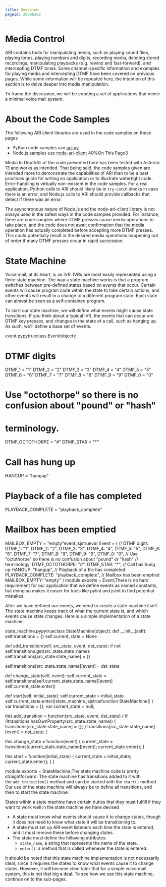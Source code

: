 ```yaml
---
title: Overview
pageid: 29396202
---
```


Media Control
=============

ARI contains tools for manipulating media, such as playing sound files, playing tones, playing numbers and digits, recording media, deleting stored recordings, manipulating playbacks (e.g. rewind and fast-forward), and intercepting DTMF tones. Some channel-specific information and examples for playing media and intercepting DTMF have been covered on previous pages. While some information will be repeated here, the intention of this section is to delve deeper into media manipulation.

To frame the discussion, we will be creating a set of applications that mimic a minimal voice mail system.

About the Code Samples
======================

The following ARI client libraries are used in the code samples on these pages

* Python code samples use [ari-py](https://github.com/asterisk/ari-py)
* Node.js samples use [node-ari-client](https://github.com/asterisk/node-ari-client)
40%On This Page3

Media In DepthAll of the code presented here has been tested with Asterisk 13 and works as intended. That being said, the code samples given are intended more to demonstrate the capabilities of ARI than to be a best practices guide for writing an application or to illustrate watertight code. Error-handling is virtually non-existent in the code samples. For a real application, Python calls to ARI should likely be in `try-catch` blocks in case there is an error, and Node.js calls to ARI should provide callbacks that detect if there was an error.

The asynchronous nature of Node.js and the node-ari-client library is not always used in the safest ways in the code samples provided. For instance, there are code samples where DTMF presses cause media operations to take place, and the code does not await confirmation that the media operation has actually completed before accepting more DTMF presses. This could potentially result in the desired media operations happening out of order if many DTMF presses occur in rapid succession.

State Machine
=============

Voice mail, at its heart, is an IVR. IVRs are most easily represented using a finite state machine. The way a state machine works is that a program switches between pre-defined states based on events that occur. Certain events will cause program code within the state to take certain actions, and other events will result in a change to a different program state. Each state can almost be seen as a self-contained program.

To start our state machine, we will define what events might cause state transitions. If you think about a typical IVR, the events that can occur are DTMF key presses, and changes in the state of a call, such as hanging up. As such, we'll define a base set of events.

event.pypytrueclass Event(object):
 # DTMF digits
 DTMF\_1 = "1"
 DTMF\_2 = "2"
 DTMF\_3 = "3"
 DTMF\_4 = "4"
 DTMF\_5 = "5"
 DTMF\_6 = "6"
 DTMF\_7 = "7"
 DTMF\_8 = "8"
 DTMF\_9 = "9"
 DTMF\_0 = "0"
 # Use "octothorpe" so there is no confusion about "pound" or "hash"
 # terminology.
 DTMF\_OCTOTHORPE = "#"
 DTMF\_STAR = "\*"
 # Call has hung up
 HANGUP = "hangup"
 # Playback of a file has completed
 PLAYBACK\_COMPLETE = "playback\_complete"
 # Mailbox has been emptied
 MAILBOX\_EMPTY = "empty"event.jsjstruevar Event = {
 // DTMF digits
 DTMF\_1: "1",
 DTMF\_2: "2",
 DTMF\_3: "3",
 DTMF\_4: "4",
 DTMF\_5: "5",
 DTMF\_6: "6",
 DTMF\_7: "7",
 DTMF\_8: "8",
 DTMF\_9: "9",
 DTMF\_0: "0",
 // Use "octothorpe" so there is no confusion about "pound" or "hash"
 // terminology.
 DTMF\_OCTOTHORPE: "#",
 DTMF\_STAR: "\*",
 // Call has hung up
 HANGUP: "hangup",
 // Playback of a file has completed
 PLAYBACK\_COMPLETE: "playback\_complete",
 // Mailbox has been emptied
 MAILBOX\_EMPTY: "empty"
}
module.exports = Event;There is no hard requirement for our application that we define events as named constants, but doing so makes it easier for tools like pylint and jslint to find potential mistakes.

After we have defined our events, we need to create a state machine itself. The state machine keeps track of what the current state is, and which events cause state changes. Here is a simple implementation of a state machine

state\_machine.pypytrueclass StateMachine(object):
 def \_\_init\_\_(self):
 self.transitions = {}
 self.current\_state = None

 def add\_transition(self, src\_state, event, dst\_state):
 if not self.transitions.get(src\_state.state\_name):
 self.transitions[src\_state.state\_name] = {}

 self.transitions[src\_state.state\_name][event] = dst\_state

 def change\_state(self, event):
 self.current\_state = self.transitions[self.current\_state.state\_name][event]
 self.current\_state.enter()

 def start(self, initial\_state):
 self.current\_state = initial\_state
 self.current\_state.enter()state\_machine.jsjstruefunction StateMachine() {
 var transitions = {};
 var current\_state = null;

 this.add\_transition = function(src\_state, event, dst\_state) {
 if (!transitions.hasOwnProperty(src\_state.state\_name)) {
 transitions[src\_state.state\_name] = {};
 }
 transitions[src\_state.state\_name][event] = dst\_state;
 }

 this.change\_state = function(event) {
 current\_state = transitions[current\_state.state\_name][event];
 current\_state.enter();
 }

 this.start = function(initial\_state) {
 current\_state = initial\_state;
 current\_state.enter();
 }
}

module.exports = StateMachine;The state machine code is pretty straightforward. The state machine has transitions added to it with the `add_transition()` method and can be started with the `start()` method. Our use of the state machine will always be to define all transitions, and then to start the state machine.

States within a state machine have certain duties that they must fulfill if they want to work well in the state machine we have devised

* A state must know what events should cause it to change states, though it does not need to know what state it will be transitioning to.
* A state must set up ARI event listeners each time the state is entered, and it must remove these before changing states.
* The state must define the following attributes:
	+ `state_name`, a string that represents the name of the state.
	+ `enter()`, a method that is called whenever the state is entered.

It should be noted that this state machine implementation is not necessarily ideal, since it requires the states to know what events cause it to change states. However, it will become clear later that for a simple voice mail system, this is not that big a deal. To see how we use this state machine, continue on to the sub-pages.

